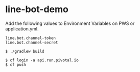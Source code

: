 # line-bot-demo

Add the following values to Environment Variables on PWS or application.yml.  
```
line.bot.channel-token 
line.bot.channel-secret
```

```
$ ./gradlew build 

$ cf login -a api.run.pivotal.io
$ cf push
```
